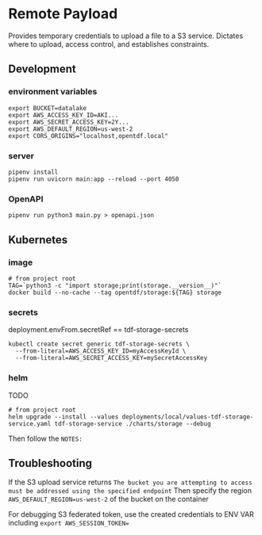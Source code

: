 # Remote Payload
Provides temporary credentials to upload a file to a S3 service.
Dictates where to upload, access control, and establishes constraints.

## Development

### environment variables
```shell
export BUCKET=datalake
export AWS_ACCESS_KEY_ID=AKI...
export AWS_SECRET_ACCESS_KEY=2Y...
export AWS_DEFAULT_REGION=us-west-2
export CORS_ORIGINS="localhost,opentdf.local"
```

### server
```shell
pipenv install
pipenv run uvicorn main:app --reload --port 4050
```

### OpenAPI
```shell
pipenv run python3 main.py > openapi.json
```


## Kubernetes

### image
```shell
# from project root
TAG=`python3 -c "import storage;print(storage.__version__)"`
docker build --no-cache --tag opentdf/storage:${TAG} storage
```

### secrets
deployment.envFrom.secretRef == tdf-storage-secrets
```shell
kubectl create secret generic tdf-storage-secrets \
  --from-literal=AWS_ACCESS_KEY_ID=myAccessKeyId \
  --from-literal=AWS_SECRET_ACCESS_KEY=mySecretAccessKey
```

### helm
TODO
```shell
# from project root
helm upgrade --install --values deployments/local/values-tdf-storage-service.yaml tdf-storage-service ./charts/storage --debug
```
Then follow the `NOTES:`

## Troubleshooting

If the S3 upload service returns `The bucket you are attempting to access must be addressed using the specified endpoint`
Then specify the region `AWS_DEFAULT_REGION=us-west-2` of the bucket on the container

For debugging S3 federated token, use the created credentials to ENV VAR including `export AWS_SESSION_TOKEN=`
